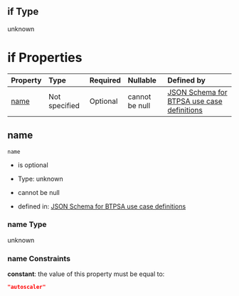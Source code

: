 ## if Type

unknown

# if Properties

| Property      | Type          | Required | Nullable       | Defined by                                                                                                                                                                                                        |
| :------------ | :------------ | :------- | :------------- | :---------------------------------------------------------------------------------------------------------------------------------------------------------------------------------------------------------------- |
| [name](#name) | Not specified | Optional | cannot be null | [JSON Schema for BTPSA use case definitions](btpsa-usecase-properties-services-items-allof-1-then-allof-13-if-properties-name.md "undefined#/properties/services/items/allOf/1/then/allOf/13/if/properties/name") |

## name



`name`

*   is optional

*   Type: unknown

*   cannot be null

*   defined in: [JSON Schema for BTPSA use case definitions](btpsa-usecase-properties-services-items-allof-1-then-allof-13-if-properties-name.md "undefined#/properties/services/items/allOf/1/then/allOf/13/if/properties/name")

### name Type

unknown

### name Constraints

**constant**: the value of this property must be equal to:

```json
"autoscaler"
```
